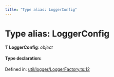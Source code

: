 ```yaml
---
title: "Type alias: LoggerConfig"
---
```


# Type alias: LoggerConfig

Ƭ **LoggerConfig**: *object*

#### Type declaration:

Defined in: [util/logger/LoggerFactory.ts:12](https://github.com/44x1carbon/gigantes/blob/2721068/src/util/logger/LoggerFactory.ts#L12)
